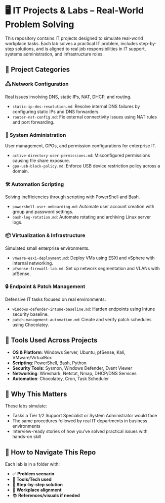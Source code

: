 # 🖥️ IT Projects & Labs – Real-World Problem Solving

This repository contains IT projects designed to simulate real-world workplace tasks. Each lab solves a practical IT problem, includes step-by-step solutions, and is aligned to real job responsibilities in IT support, systems administration, and infrastructure roles.


## 📘 Project Categories

### 🖧 Network Configuration
Real issues involving DNS, static IPs, NAT, DHCP, and routing.

- `static-ip-dns-resolution.md`: Resolve internal DNS failures by configuring static IPs and DNS forwarders.
- `router-nat-config.md`: Fix external connectivity issues using NAT rules and port forwarding.

### 🧰 System Administration
User management, GPOs, and permission configurations for enterprise IT.

- `active-directory-user-permissions.md`: Misconfigured permissions causing file share exposure.
- `gpo-usb-block-policy.md`: Enforce USB device restriction policy across a domain.

### 🛠 Automation Scripting
Solving inefficiencies through scripting with PowerShell and Bash.

- `powershell-user-onboarding.md`: Automate user account creation with group and password settings.
- `bash-log-rotation.md`: Automate rotating and archiving Linux server logs.

### 📦 Virtualization & Infrastructure
Simulated small enterprise environments.

- `vmware-esxi-deployment.md`: Deploy VMs using ESXi and vSphere with internal networking.
- `pfsense-firewall-lab.md`: Set up network segmentation and VLANs with pfSense.

### 🔒 Endpoint & Patch Management
Defensive IT tasks focused on real environments.

- `windows-defender-intune-baseline.md`: Harden endpoints using Intune security baseline.
- `patch-management-automation.md`: Create and verify patch schedules using Chocolatey.


## 🔧 Tools Used Across Projects

- **OS & Platform**: Windows Server, Ubuntu, pfSense, Kali, VMware/VirtualBox  
- **Scripting**: PowerShell, Bash, Python  
- **Security Tools**: Sysmon, Windows Defender, Event Viewer  
- **Networking**: Wireshark, Netstat, Nmap, DHCP/DNS Services  
- **Automation**: Chocolatey, Cron, Task Scheduler


## 🎯 Why This Matters

These labs simulate:
- Tasks a Tier 1/2 Support Specialist or System Administrator would face  
- The same procedures followed by real IT departments in business environments  
- Interview-ready stories of how you've solved practical issues with hands-on skill


## 📁 How to Navigate This Repo

Each lab is in a folder with:
- ✅ **Problem scenario**  
- 🔧 **Tools/Tech used**  
- 🧪 **Step-by-step solution**  
- 🧠 **Workplace alignment**  
- 📚 **References/visuals if needed**

